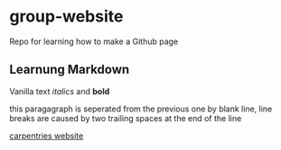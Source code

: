 # group-website
Repo for learning how to make a Github page

## Learnung Markdown

Vanilla text  *italics* and **bold**

this paragagraph is seperated from the previous one by blank line,
line breaks
are caused by two trailing spaces at the end of the line 


[carpentries website](https://carpentries-incubator.github.io/jekyll-pages-novice/introduction/index.html)
